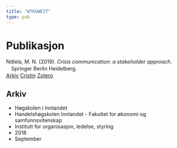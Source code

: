 ```yaml
---
title: "W7KUWE2T"
type: pub
---
```

<h1>Publikasjon</h1>
<article id="csl-bib-container-W7KUWE2T" class="csl-bib-container">
  <div class="csl-bib-body" style="line-height: 1.35; padding-left: 1em; text-indent:-1em;">
  <div class="csl-entry">Ndlela, M. N. (2019). <i>Crisis communication: a stakeholder approach</i>. Springer Berlin Heidelberg.</div>
</div>
  <div class="csl-bib-buttons">
    <a href="#taxonomy-article-W7KUWE2T" class="csl-bib-button">Arkiv</a>
    <a href="https://app.cristin.no/results/show.jsf?id=1606549" alt="Cristin URL" class="csl-bib-button">Cristin</a>
    <a href="http://zotero.org/groups/5402882/items/W7KUWE2T" alt="Zotero URL" class="csl-bib-button">Zotero</a>
  </div>
  <div id="csl-bib-meta-container-W7KUWE2T"></div>
</article>
<div id="csl-bib-meta-W7KUWE2T" class="csl-bib-meta">
  <article id="taxonomy-article-W7KUWE2T" class="taxonomy-article">
    <h1>Arkiv</h1>
    <ul>
      <li>Høgskolen i Innlandet</li>
      <li>Handelshøgskolen Innlandet - Fakultet for økonomi og samfunnsvitenskap</li>
      <li>Institutt for organisasjon, ledelse, styring</li>
      <li>2018</li>
      <li>September</li>
    </ul>
  </article>
</div>
